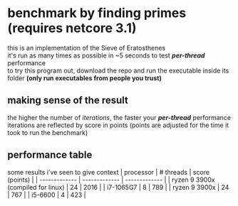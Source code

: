 # benchmark by finding primes (requires netcore 3.1)
this is an implementation of the Sieve of Eratosthenes\
it's run as many times as possible in ~5 seconds to test ***per-thread*** performance\
to try this program out, download the repo and run the executable inside its folder **(only run executables from people you trust)**

## making sense of the result
the higher the number of *iterations*, the faster your ***per-thread*** performance\
iterations are reflected by score in points (points are adjusted for the time it took to run the benchmark)

## performance table
some results i've seen to give context
| processor  | # threads | score (points) |
| ------------- | ------------- | ------------- |
| ryzen 9 3900x (compiled for linux) | 24 | 2016 |
| i7-1065G7 | 8 | 789 |
| ryzen 9 3900x | 24 | 767 |
| i5-6600 | 4 | 423 |
